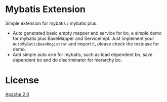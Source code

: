 # Mybatis Extension

Simple extension for mybatis / mybatis plus.



* Auto generated basic empty mapper and service for bo, a simple demo for mybatis plus BaseMapper and ServiceImpl. 
  Just implement your `AutoMyBatisBeanRegistrar` and import it, please check the testcase for demo.
* Add simple auto orm for mybatis, such as load dependent bo, save dependent bo and do discriminator for hierarchy bo.

# License

[Apache 2.0](https://www.apache.ogirg/licenses/LICENSE-2.0.html)
